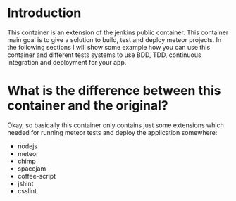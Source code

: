 # Introduction
This container is an extension of the jenkins public container. This container main goal is to give a solution to build, test and deploy meteor projects. In the following sections I will show some example how you can use this container and different tests systems to use BDD, TDD, continuous integration and deployment for your app.

# What is the difference between this container and the original?

Okay, so basically this container only contains just some extensions which needed for running meteor tests and deploy the application somewhere:
* nodejs
* meteor
* chimp
* spacejam
* coffee-script
* jshint
* csslint
